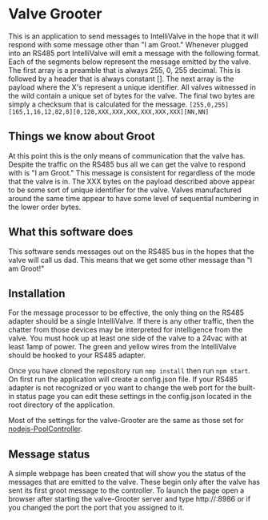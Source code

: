 ﻿# Valve Grooter
 This is an application to send messages to IntelliValve in the hope that it will respond with some message other than "I am Groot."  Whenever plugged into an RS485 port IntelliValve will emit a message with the following format.  Each of the segments below represent the message emitted by the valve.  The first array is a preamble that is always 255, 0, 255 decimal.  This is followed by a header that is always constant [<controller byte><channel><destination><source><action><length>].  The next array is the payload where the X's represent a unique identifier.  All valves witnessed in the wild contain a unique set of bytes for the valve.  The final two bytes are simply a checksum that is calculated for the message.
 ```[255,0,255][165,1,16,12,82,8][0,128,XXX,XXX,XXX,XXX,XXX,XXX][NN,NN]```
 
 ## Things we know about Groot
 At this point this is the only means of communication that the valve has.  Despite the traffic on the RS485 bus all we can get the valve to respond with is "I am Groot."  This message is consistent for regardless of the mode that the valve is in.  The XXX bytes on the payload described above appear to be some sort of unique identifier for the valve.  Valves manufactured around the same time appear to have some level of sequential numbering in the lower order bytes.
 
 ## What this software does
 This software sends messages out on the RS485 bus in the hopes that the valve will call us dad.  This means that we get some other message than "I am Groot!"

 ## Installation
 For the message processor to be effective, the only thing on the RS485 adapter should be a single IntelliValve.  If there is any other traffic, then the chatter from those devices may be interpreted for intelligence from the valve.  You must hook up at least one side of the valve to a 24vac with at least 1amp of power.  The green and yellow wires from the IntelliValve should be hooked to your RS485 adapter.
 
 
 Once you have cloned the repository run ```nmp install``` then run ```npm start```.  On first run the application will create a config.json file.  If your RS485 adapter is not recognized or you want to change the web port for the built-in status page you can edit these settings in the config.json located in the root directory of the application.

 Most of the settings for the valve-Grooter are the same as those set for [nodejs-PoolController](https://github.com/tagyoureit/nodejs-poolController#controller-section---changes-to-the-communications-for-the-app).
 
 ## Message status
 A simple webpage has been created that will show you the status of the messages that are emitted to the valve.  These begin only after the valve has sent its first groot message to the controller.  To launch the page open a browser after starting the valve-Grooter server and type http://<valve grooter server ip>:8986 or if you changed the port the port that you assigned to it.
  
  
 
 
 
 
 

